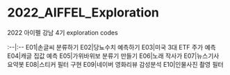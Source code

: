 # 2022_AIFFEL_Exploration
2022 아이펠 강남 4기 exploration codes

:--|:--
E01|손글씨 분류하기
E02|당뇨수치 예측하기
E03|미국 3대 ETF 주가 예측
E04|캐글 집값 예측
E05|가위바위보 분류기 만들기
E06|노래 작사가
E07|뉴스기사 요약봇
E08|스티커 필터 구현
E09|네이버 영화리뷰 감성분석
E10|인물사진 촬영 필터
